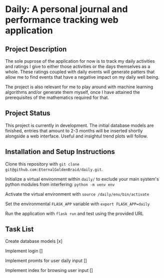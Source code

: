 # Daily: A personal journal and performance tracking web application

## Project Description

The sole puprose of the application for now is to track my daily activities and ratings I give to either those activities or the days themselves as a whole. These ratings coupled with daily events will generate patters that allow me to find events that have a negative impact on my daily well being. 

The project is also relevant for me to play around with machine learning algorithms and/or generate them myself, once I have attained the prerequisites of the mathematics required for that.

## Project Status

This project is currently in development. The initial database models are finished, entries that amount to 2-3 months will be inserted shortly alongside a web interface. Useful and insightul trend plots will follow.

## Installation and Setup Instructions

Clone this repository with `git clone git@github.com:EternalGoldenBraid/daily.git`.

Initialize a virtual environment within `daily/` to exclude your main system's python modules from interfering: `python -m venv env`

Activate the virtual environment with `source /daily/env/bin/activate`

Set the environmental `FLASK_APP` variable with `export FLASK_APP=daily`

Run the application with `flask run` and test using the provided URL

## Task List
Create database models [x]

Implement login []

Implement promts for user daily input []

Implement index for browsing user input []
